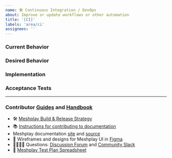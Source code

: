 ```yaml
---
name: 🛠 Continuous Integration / DevOps
about: Improve or update workflows or other automation
title: '[CI]'
labels: 'area/ci'
assignees: ''
---
```

### Current Behavior
<!-- A brief description of what the problem is. (e.g. I need to be able to...) -->

### Desired Behavior
<!-- A brief description of what you expected to happen. -->

### Implementation
<!-- Specifics on the approach to fulfilling the feature request. -->

### Acceptance Tests
<!-- Stipulations of functional behavior or non-functional items that must be in-place in order for the issue to be closed. -->

---
### Contributor [Guides](https://docs.meshplay.khulnasoft.com/project/contributing) and [Handbook](https://layer5.io/community/handbook)
- 🛠 [Meshplay Build & Release Strategy](https://docs.meshplay.khulnasoft.com/project/contributing/build-and-release)
- 📚 [Instructions for contributing to documentation](https://github.com/meshplay/meshplay/blob/master/CONTRIBUTING.md#documentation-contribution-flow)
- Meshplay documentation [site](https://docs.meshplay.khulnasoft.com/) and [source](https://github.com/meshplay/meshplay/tree/master/docs)
- 🎨 Wireframes and designs for Meshplay UI in [Figma](https://www.figma.com/file/SMP3zxOjZztdOLtgN4dS2W/Meshplay-UI)
- 🙋🏾🙋🏼 Questions: [Discussion Forum](http://discuss.meshplay.khulnasoft.com) and [Community Slack](https://slack.meshplay.khulnasoft.com)
- 🧪 [Meshplay Test Plan Spreadsheet](https://docs.google.com/spreadsheets/d/13Ir4gfaKoAX9r8qYjAFFl_U9ntke4X5ndREY1T7bnVs/edit#gid=0)

